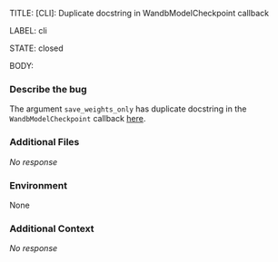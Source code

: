 TITLE:
[CLI]: Duplicate docstring in WandbModelCheckpoint callback

LABEL:
cli

STATE:
closed

BODY:
### Describe the bug

The argument `save_weights_only` has duplicate docstring in the `WandbModelCheckpoint` callback [here](https://github.com/wandb/wandb/blob/d3a9740846aa204b5de1bb4cd6ea7c1e5174d0e3/wandb/integration/keras/callbacks/model_checkpoint.py#LL59C9-L59C9).


### Additional Files

_No response_

### Environment

None

### Additional Context

_No response_

